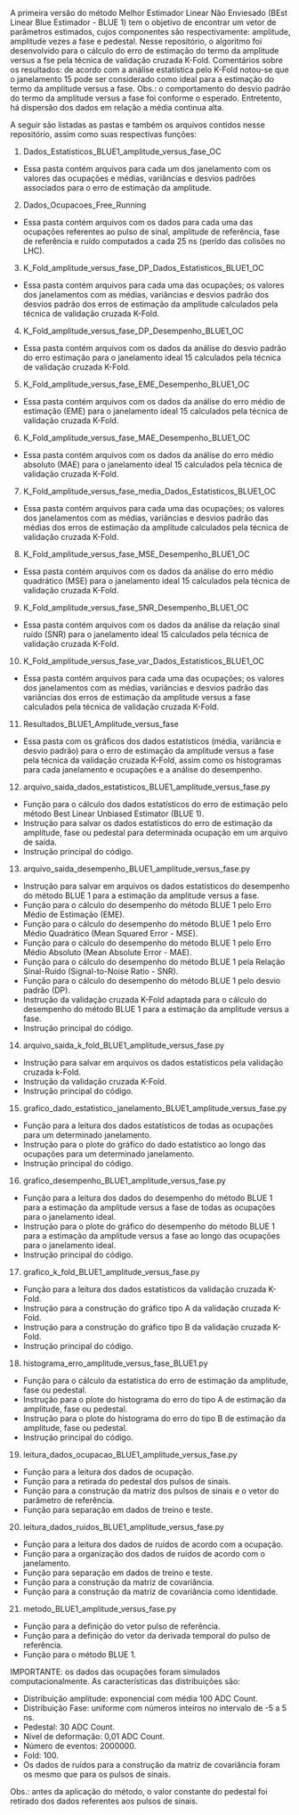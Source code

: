 A primeira versão do método Melhor Estimador Linear Não Enviesado (BEst Linear Blue Estimador - BLUE 1) tem o objetivo de encontrar um vetor de parâmetros estimados, cujos componentes são respectivamente: amplitude, amplitude vezes a fase e pedestal.
Nesse repositório, o algoritmo foi desenvolvido para o cálculo do erro de estimação do termo da amplitude versus a fse pela técnica de validação cruzada K-Fold.
Comentários sobre os resultados: de acordo com a análise estatística pelo K-Fold notou-se que o janelamento 15 pode ser considerado como ideal para a estimação do termo da amplitude versus a fase. 
Obs.: o comportamento do desvio padrão do termo da amplitude versus a fase foi conforme o esperado. Entretento, há dispersão dos dados em relação a média continua alta.

A seguir são listadas as pastas e também os arquivos contidos nesse repositório, assim como suas respectivas funções:

1. Dados_Estatisticos_BLUE1_amplitude_versus_fase_OC
  * Essa pasta contém arquivos para cada um dos janelamento com os valores das ocupações e médias, variâncias e desvios padrões associados para o erro de estimação da amplitude.
  
2. Dados_Ocupacoes_Free_Running
  * Essa pasta contém arquivos com os dados para cada uma das ocupações referentes ao pulso de sinal, amplitude de referência, fase de referência e ruído computados a cada 25 ns (perído das colisões no LHC).
  
3. K_Fold_amplitude_versus_fase_DP_Dados_Estatisticos_BLUE1_OC
  * Essa pasta contém arquivos para cada uma das ocupações; os valores dos janelamentos com as médias, variâncias e desvios padrão dos desvios padrão dos erros de estimação da amplitude calculados pela técnica de validação cruzada K-Fold.

4. K_Fold_amplitude_versus_fase_DP_Desempenho_BLUE1_OC
  * Essa pasta contém arquivos com os dados da análise do desvio padrão do erro estimação para o janelamento ideal 15 calculados pela técnica de validação cruzada K-Fold.

5. K_Fold_amplitude_versus_fase_EME_Desempenho_BLUE1_OC
  * Essa pasta contém arquivos com os dados da análise do erro médio de estimação (EME) para o janelamento ideal 15 calculados pela técnica de validação cruzada K-Fold.

6. K_Fold_amplitude_versus_fase_MAE_Desempenho_BLUE1_OC
  * Essa pasta contém arquivos com os dados da análise do erro médio absoluto (MAE) para o janelamento ideal 15 calculados pela técnica de validação cruzada K-Fold.

7. K_Fold_amplitude_versus_fase_media_Dados_Estatisticos_BLUE1_OC
  * Essa pasta contém arquivos para cada uma das ocupações; os valores dos janelamentos com as médias, variâncias e desvios padrão das médias dos erros de estimação da amplitude calculados pela técnica de validação cruzada K-Fold.

8. K_Fold_amplitude_versus_fase_MSE_Desempenho_BLUE1_OC
  * Essa pasta contém arquivos com os dados da análise do erro médio quadrático (MSE) para o janelamento ideal 15 calculados pela técnica de validação cruzada K-Fold.

9. K_Fold_amplitude_versus_fase_SNR_Desempenho_BLUE1_OC
  * Essa pasta contém arquivos com os dados da análise da relação sinal ruído (SNR) para o janelamento ideal 15 calculados pela técnica de validação cruzada K-Fold.

10. K_Fold_amplitude_versus_fase_var_Dados_Estatisticos_BLUE1_OC
  * Essa pasta contém arquivos para cada uma das ocupações; os valores dos janelamentos com as médias, variâncias e desvios padrão das variâncias dos erros de estimação da amplitude versus a fase calculados pela técnica de validação cruzada K-Fold.

11. Resultados_BLUE1_Amplitude_versus_fase
   * Essa pasta com os gráficos dos dados estatísticos (média, variância e desvio padrão) para o erro de estimação da amplitude versus a fase pela técnica da validação cruzada K-Fold, assim como os histogramas para cada janelamento e ocupações e a análise do desempenho. 

12. arquivo_saida_dados_estatisticos_BLUE1_amplitude_versus_fase.py
   * Função para o cálculo dos dados estatísticos do erro de estimação pelo método Best Linear Unbiased Estimator (BLUE 1).
   * Instrução para salvar os dados estatísticos do erro de estimação da amplitude, fase ou pedestal para determinada ocupação em um arquivo de saída.
   * Instrução principal do código.

13. arquivo_saida_desempenho_BLUE1_amplitude_versus_fase.py
   * Instrução para salvar em arquivos os dados estatísticos do desempenho do método BLUE 1 para a estimação da amplitude versus a fase.
   * Função para o cálculo do desempenho do método BLUE 1 pelo Erro Médio de Estimação (EME).
   * Função para o cálculo do desempenho do método BLUE 1 pelo Erro Médio Quadrático (Mean Squared Error - MSE).
   * Função para o cálculo do desempenho do método BLUE 1 pelo Erro Médio Absoluto (Mean Absolute Error - MAE).
   * Função para o cálculo do desempenho do método BLUE 1 pela Relação Sinal-Ruído (Signal-to-Noise Ratio - SNR).
   * Função para o cálculo do desempenho do método BLUE 1 pelo desvio padrão (DP).
   * Instrução da validação cruzada K-Fold adaptada para o cálculo do desempenho do método BLUE 1 para a estimação da amplitude versus a fase.
   * Instrução principal do código.

14. arquivo_saida_k_fold_BLUE1_amplitude_versus_fase.py
   * Instrução para salvar em arquivos os dados estatísticos pela validação cruzada k-Fold.
   * Instrução da validação cruzada K-Fold.
   * Instrução principal do código.
   
15. grafico_dado_estatistico_janelamento_BLUE1_amplitude_versus_fase.py
   * Função para a leitura dos dados estatísticos de todas as ocupações para um determinado janelamento.
   * Instrução para o plote do gráfico do dado estatístico ao longo das ocupações para um determinado janelamento.
   * Instrução principal do código.

16. grafico_desempenho_BLUE1_amplitude_versus_fase.py
   * Função para a leitura dos dados do desempenho do método BLUE 1 para a estimação da amplitude versus a fase de todas as ocupações para o janelamento ideal.
   * Instrução para o plote do gráfico do desempenho do método BLUE 1 para a estimação da amplitude versus a fase ao longo das ocupações para o janelamento ideal.
   * Instrução principal do código.

17. grafico_k_fold_BLUE1_amplitude_versus_fase.py
   * Função para a leitura dos dados estatísticos da validação cruzada K-Fold.
   * Instrução para a construção do gráfico tipo A da validação cruzada K-Fold.
   * Instrução para a construção do gráfico tipo B da validação cruzada K-Fold.
   * Instrução principal do código.
   
18. histograma_erro_amplitude_versus_fase_BLUE1.py
   * Função para o cálculo da estatística do erro de estimação da amplitude, fase ou pedestal.
   * Instrução para o plote do histograma do erro do tipo A de estimação da amplitude, fase ou pedestal.
   * Instrução para o plote do histograma do erro do tipo B de estimação da amplitude, fase ou pedestal.
   * Instrução principal do código.
   
19. leitura_dados_ocupacao_BLUE1_amplitude_versus_fase.py
   * Função para a leitura dos dados de ocupação.
   * Função para a retirada do pedestal dos pulsos de sinais.
   * Função para a construção da matriz dos pulsos de sinais e o vetor do parâmetro de referência.
   * Função para separação em dados de treino e teste.

20. leitura_dados_ruidos_BLUE1_amplitude_versus_fase.py
   * Função para a leitura dos dados de ruídos de acordo com a ocupação.
   * Função para a organização dos dados de ruídos de acordo com o janelamento.
   * Função para separação em dados de treino e teste.
   * Função para a construção da matriz de covariância.
   * Função para a construção da matriz de covariância como identidade.

21. metodo_BLUE1_amplitude_versus_fase.py
   * Função para a definição do vetor pulso de referência.
   * Função para a definição do vetor da derivada temporal do pulso de referência.
   * Função para o método BLUE 1.
   
IMPORTANTE: os dados das ocupações foram simulados computacionalmente. As características das distribuições são:

* Distribuição amplitude: exponencial com média 100 ADC Count.
* Distribuição Fase: uniforme com números inteiros no intervalo de -5 a 5 ns.
* Pedestal: 30 ADC Count.
* Nível de deformação: 0,01 ADC Count.
* Número de eventos: 2000000.
* Fold: 100.
* Os dados de ruídos para a construção da matriz de covariância foram os mesmo que para os pulsos de sinais.

Obs.: antes da aplicação do método, o valor constante do pedestal foi retirado dos dados referentes aos pulsos de sinais.
